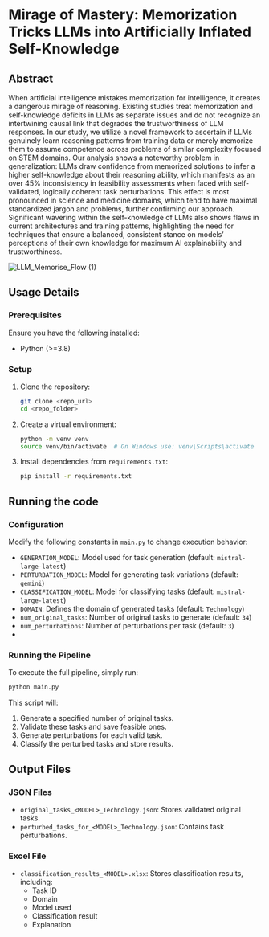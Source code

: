 # Mirage of Mastery: Memorization Tricks LLMs into Artificially Inflated Self-Knowledge

## Abstract
When artificial intelligence mistakes memorization for intelligence, it creates a dangerous mirage of reasoning. Existing studies treat memorization and self-knowledge deficits in LLMs as separate issues and do not recognize an intertwining causal link that degrades the trustworthiness of LLM responses. In our study, we utilize a novel framework to ascertain if LLMs genuinely learn reasoning patterns from training data or merely memorize them to assume competence across problems of similar complexity focused on STEM domains. Our analysis shows a noteworthy problem in generalization: LLMs draw confidence from memorized solutions to infer a higher self-knowledge about their reasoning ability, which manifests as an over 45\% inconsistency in feasibility assessments when faced with self-validated, logically coherent task perturbations. This effect is most pronounced in science and medicine domains, which tend to have maximal standardized jargon and problems, further confirming our approach. Significant wavering within the self-knowledge of LLMs also shows flaws in current architectures and training patterns, highlighting the need for techniques that ensure a balanced, consistent stance on models’ perceptions of their own knowledge for maximum AI explainability and trustworthiness. 

![LLM_Memorise_Flow (1)](https://github.com/user-attachments/assets/9e295206-c17d-4940-a775-970ae582cab0)


## Usage Details
### Prerequisites
Ensure you have the following installed:
- Python (>=3.8)

### Setup
1. Clone the repository:
   ```bash
   git clone <repo_url>
   cd <repo_folder>
   ```
2. Create a virtual environment:
   ```bash
   python -m venv venv
   source venv/bin/activate  # On Windows use: venv\Scripts\activate
   ```
3. Install dependencies from `requirements.txt`:
   ```bash
   pip install -r requirements.txt
   ```

## Running the code

### Configuration
Modify the following constants in `main.py` to change execution behavior:
- `GENERATION_MODEL`: Model used for task generation (default: `mistral-large-latest`)
- `PERTURBATION_MODEL`: Model for generating task variations (default: `gemini`)
- `CLASSIFICATION_MODEL`: Model for classifying tasks (default: `mistral-large-latest`)
- `DOMAIN`: Defines the domain of generated tasks (default: `Technology`)
- `num_original_tasks`: Number of original tasks to generate (default: `34`)
- `num_perturbations`: Number of perturbations per task (default: `3`)
- 
### Running the Pipeline
To execute the full pipeline, simply run:
```bash
python main.py
```

This script will:
1. Generate a specified number of original tasks.
2. Validate these tasks and save feasible ones.
3. Generate perturbations for each valid task.
4. Classify the perturbed tasks and store results.



## Output Files
### JSON Files
- `original_tasks_<MODEL>_Technology.json`: Stores validated original tasks.
- `perturbed_tasks_for_<MODEL>_Technology.json`: Contains task perturbations.

### Excel File
- `classification_results_<MODEL>.xlsx`: Stores classification results, including:
  - Task ID
  - Domain
  - Model used
  - Classification result
  - Explanation


